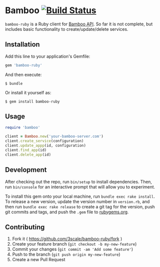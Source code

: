 # Bamboo [![Build Status](https://travis-ci.org/3scale/bamboo-ruby.svg?branch=master)](https://travis-ci.org/3scale/bamboo-ruby)

`bamboo-ruby` is a Ruby client for [Bamboo API](https://github.com/QubitProducts/bamboo#rest-apis).
So far it is not complete, but includes basic functionality to create/update/delete services.


## Installation

Add this line to your application's Gemfile:

```ruby
gem 'bamboo-ruby'
```

And then execute:

    $ bundle

Or install it yourself as:

    $ gem install bamboo-ruby

## Usage

```ruby
require 'bamboo'

client = Bamboo.new('your-bamboo-server.com')
client.create_service(configuration)
client.update_appp(id, configuration)
client.find_app(id)
client.delete_app(id)
```

## Development

After checking out the repo, run `bin/setup` to install dependencies. Then, run `bin/console` for an interactive prompt that will allow you to experiment.

To install this gem onto your local machine, run `bundle exec rake install`. To release a new version, update the version number in `version.rb`, and then run `bundle exec rake release` to create a git tag for the version, push git commits and tags, and push the `.gem` file to [rubygems.org](https://rubygems.org).

## Contributing

1. Fork it ( https://github.com/3scale/bamboo-ruby/fork )
2. Create your feature branch (`git checkout -b my-new-feature`)
3. Commit your changes (`git commit -am 'Add some feature'`)
4. Push to the branch (`git push origin my-new-feature`)
5. Create a new Pull Request
